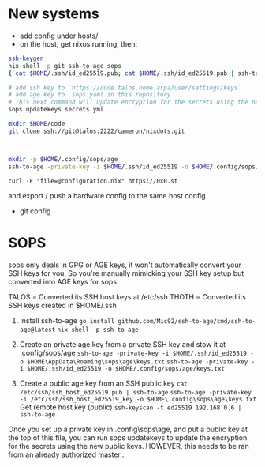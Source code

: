 
# New systems

- add config under hosts/
- on the host, get nixos running, then:
```sh
ssh-keygen
nix-shell -p git ssh-to-age sops
{ cat $HOME/.ssh/id_ed25519.pub; cat $HOME/.ssh/id_ed25519.pub | ssh-to-age; } | curl --data-binary @- https://0x0.st

# add ssh key to `https://code.talos.home.arpa/user/settings/keys`
# add age key to .sops.yaml in this repository
# This next command will update encryption for the secrets using the new public keys. But it needs to be ran from an already authorized public key holder.
sops updatekeys secrets.yml

mkdir $HOME/code
git clone ssh://git@talos:2222/cameron/nixdots.git



mkdir -p $HOME/.config/sops/age
ssh-to-age -private-key -i $HOME/.ssh/id_ed25519 -o $HOME/.config/sops/age/keys.txt
```

`curl -F "file=@configuration.nix" https://0x0.st`

and export / push a hardware config to the same host config
- git config



# SOPS


sops only deals in GPG or AGE keys, it won't automatically convert your 
SSH keys for you. So you're manually mimicking your SSH key setup but
converted into AGE keys for sops.

TALOS = Converted its SSH host keys at /etc/ssh
THOTH = Converted its SSH keys created in $HOME/.ssh

1. Install ssh-to-age
  `go install github.com/Mic92/ssh-to-age/cmd/ssh-to-age@latest`
  `nix-shell -p ssh-to-age`
   
2. Create an private age key from a private SSH key and stow it at .config/sops/age
  `ssh-to-age -private-key -i $HOME/.ssh/id_ed25519 -o $HOME\AppData\Roaming\sops\age\keys.txt`
  `ssh-to-age -private-key -i $HOME/.ssh/id_ed25519 -o $HOME/.config/sops/age/keys.txt`
  
2. Create a public age key from an SSH public key
  `cat /etc/ssh/ssh_host_ed25519.pub | ssh-to-age`
  `ssh-to-age -private-key -i /etc/ssh/ssh_host_ed25519_key -o $HOME\.config\sops\age\keys.txt`
Get remote host key (public)
  `ssh-keyscan -t ed25519 192.168.0.6 | ssh-to-age`

Once you set up a private key in .config\sops\age, and 
put a public key at the top of this file, you can run
sops updatekeys <file>
to update the encryption for the secrets using the new public keys.
HOWEVER, this needs to be ran from an already authorized master...